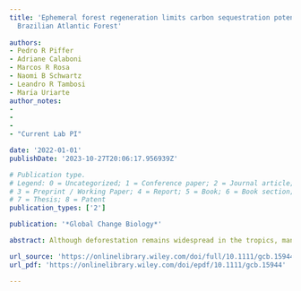 ```yaml
---
title: 'Ephemeral forest regeneration limits carbon sequestration potential in the
  Brazilian Atlantic Forest'
  
authors:
- Pedro R Piffer
- Adriane Calaboni
- Marcos R Rosa
- Naomi B Schwartz
- Leandro R Tambosi
- Marı́a Uriarte
author_notes:
- 
- 
- 
- "Current Lab PI"

date: '2022-01-01'
publishDate: '2023-10-27T20:06:17.956939Z'

# Publication type.
# Legend: 0 = Uncategorized; 1 = Conference paper; 2 = Journal article;
# 3 = Preprint / Working Paper; 4 = Report; 5 = Book; 6 = Book section;
# 7 = Thesis; 8 = Patent
publication_types: ['2']

publication: '*Global Change Biology*'

abstract: Although deforestation remains widespread in the tropics, many places are now experiencing significant forest recovery (i.e., forest transition), offering an optimistic outlook for natural ecosystem recovery and carbon sequestration. Naturally regenerated forests, however, may not persist, so a more nuanced understanding of the drivers of forest change in the tropics is critical to ensure the success of reforestation efforts and carbon sequestration targets. Here we use 35 years of detailed land cover data to investigate forest trajectories in 3014 municipalities in the Brazilian Atlantic Forest (AF), a biodiversity and conservation hotspot. Although deforestation was evident in some regions, deforestation reversals, the typical forest transition trajectory, were the prevalent trend in the AF, accounting for 38% of municipalities. However, simultaneous reforestation reversals in the region (13% of municipalities) suggest that these short‐term increases in native forest cover do not necessarily translate into persistent trends. In the absence of reversals in reforestation, forests in the region could have sequestered 1.75 Pg C, over three times the actual estimated carbon sequestration (0.52 Pg C). We also showed that failure to distinguish native and planted forests would have masked native forest cover loss in the region and overestimated reforestation by 3.2 Mha and carbon sequestration from natural forest regeneration by 0.37 Pg C. Deforestation reversals were prevalent in urbanized municipalities with limited forest cover and high agricultural productivity, highlighting the importance of favorable socioeconomic conditions in promoting reforestation. Successful forest restoration efforts will require development and enforcement of environmental policies that promote forest regeneration and ensure the permanence of regrowing forests. This is crucial not only for the fate and conservation of the AF, but also for other tropical nations to achieve their restoration and carbon sequestration commitments.

url_source: 'https://onlinelibrary.wiley.com/doi/full/10.1111/gcb.15944'
url_pdf: 'https://onlinelibrary.wiley.com/doi/epdf/10.1111/gcb.15944'

---
```

